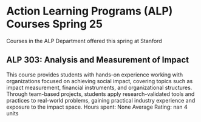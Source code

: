 # Action Learning Programs (ALP) Courses Spring 25 
Courses in the ALP Department offered this spring at Stanford
 ## ALP 303: Analysis and Measurement of Impact
This course provides students with hands-on experience working with organizations focused on achieving social impact, covering topics such as impact measurement, financial instruments, and organizational structures. Through team-based projects, students apply research-validated tools and practices to real-world problems, gaining practical industry experience and exposure to the impact space.
Hours spent: None
Average Rating: nan
4 units